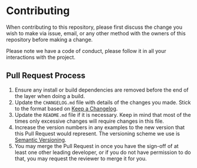 # Contributing

When contributing to this repository, please first discuss the change you wish to make via issue, email, or any other method with the owners of this repository before making a change. 

Please note we have a code of conduct, please follow it in all your interactions with the project.

## Pull Request Process

1. Ensure any install or build dependencies are removed before the end of the layer when doing a build.
2. Update the `CHANGELOG.md` file with details of the changes you made. Stick to the format based on [Keep a Changelog](https://keepachangelog.com/en/1.0.0/).
3. Update the `README.md` file if it is necessary. Keep in mind that most of the times  only excessive changes will require changes in this file.
4. Increase the version numbers in any examples to the new version that this Pull Request would represent. The versioning scheme we use is [Semantic Versioning](https://semver.org/spec/v2.0.0.html).
4. You may merge the Pull Request in once you have the sign-off of at least one other leading developer, or if you do not have permission to do that, you may request the reviewer to merge it for you.